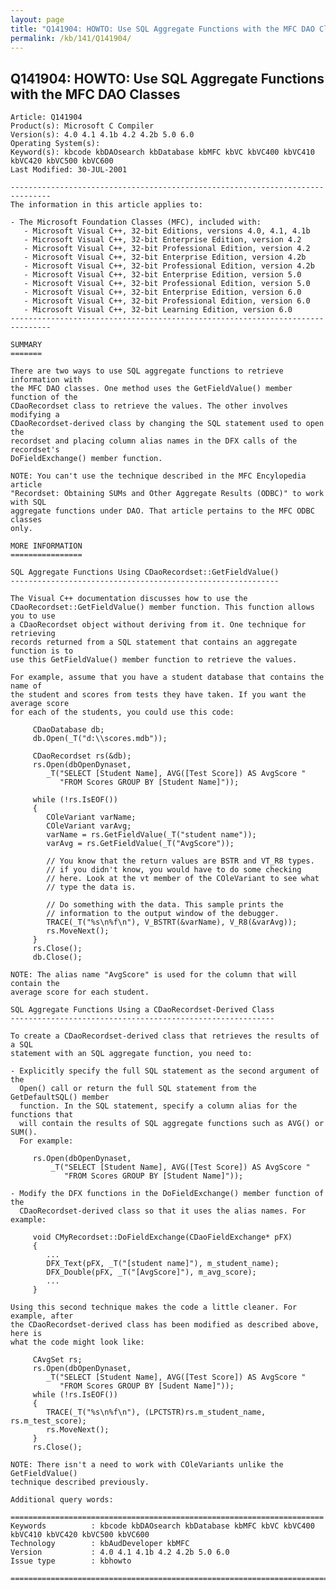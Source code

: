 ```yaml
---
layout: page
title: "Q141904: HOWTO: Use SQL Aggregate Functions with the MFC DAO Classes"
permalink: /kb/141/Q141904/
---
```


## Q141904: HOWTO: Use SQL Aggregate Functions with the MFC DAO Classes

	Article: Q141904
	Product(s): Microsoft C Compiler
	Version(s): 4.0 4.1 4.1b 4.2 4.2b 5.0 6.0
	Operating System(s): 
	Keyword(s): kbcode kbDAOsearch kbDatabase kbMFC kbVC kbVC400 kbVC410 kbVC420 kbVC500 kbVC600
	Last Modified: 30-JUL-2001
	
	-------------------------------------------------------------------------------
	The information in this article applies to:
	
	- The Microsoft Foundation Classes (MFC), included with:
	   - Microsoft Visual C++, 32-bit Editions, versions 4.0, 4.1, 4.1b 
	   - Microsoft Visual C++, 32-bit Enterprise Edition, version 4.2 
	   - Microsoft Visual C++, 32-bit Professional Edition, version 4.2 
	   - Microsoft Visual C++, 32-bit Enterprise Edition, version 4.2b 
	   - Microsoft Visual C++, 32-bit Professional Edition, version 4.2b 
	   - Microsoft Visual C++, 32-bit Enterprise Edition, version 5.0 
	   - Microsoft Visual C++, 32-bit Professional Edition, version 5.0 
	   - Microsoft Visual C++, 32-bit Enterprise Edition, version 6.0 
	   - Microsoft Visual C++, 32-bit Professional Edition, version 6.0 
	   - Microsoft Visual C++, 32-bit Learning Edition, version 6.0 
	-------------------------------------------------------------------------------
	
	SUMMARY
	=======
	
	There are two ways to use SQL aggregate functions to retrieve information with
	the MFC DAO classes. One method uses the GetFieldValue() member function of the
	CDaoRecordset class to retrieve the values. The other involves modifying a
	CDaoRecordset-derived class by changing the SQL statement used to open the
	recordset and placing column alias names in the DFX calls of the recordset's
	DoFieldExchange() member function.
	
	NOTE: You can't use the technique described in the MFC Encylopedia article
	"Recordset: Obtaining SUMs and Other Aggregate Results (ODBC)" to work with SQL
	aggregate functions under DAO. That article pertains to the MFC ODBC classes
	only.
	
	MORE INFORMATION
	================
	
	SQL Aggregate Functions Using CDaoRecordset::GetFieldValue()
	------------------------------------------------------------
	
	The Visual C++ documentation discusses how to use the
	CDaoRecordset::GetFieldValue() member function. This function allows you to use
	a CDaoRecordset object without deriving from it. One technique for retrieving
	records returned from a SQL statement that contains an aggregate function is to
	use this GetFieldValue() member function to retrieve the values.
	
	For example, assume that you have a student database that contains the name of
	the student and scores from tests they have taken. If you want the average score
	for each of the students, you could use this code:
	
	     CDaoDatabase db;
	     db.Open(_T("d:\\scores.mdb"));
	
	     CDaoRecordset rs(&db);
	     rs.Open(dbOpenDynaset,
	        _T("SELECT [Student Name], AVG([Test Score]) AS AvgScore "
	           "FROM Scores GROUP BY [Student Name]"));
	
	     while (!rs.IsEOF())
	     {
	        COleVariant varName;
	        COleVariant varAvg;
	        varName = rs.GetFieldValue(_T("student name"));
	        varAvg = rs.GetFieldValue(_T("AvgScore"));
	
	        // You know that the return values are BSTR and VT_R8 types.
	        // if you didn't know, you would have to do some checking
	        // here. Look at the vt member of the COleVariant to see what
	        // type the data is.
	
	        // Do something with the data. This sample prints the
	        // information to the output window of the debugger.
	        TRACE(_T("%s\n%f\n"), V_BSTRT(&varName), V_R8(&varAvg));
	        rs.MoveNext();
	     }
	     rs.Close();
	     db.Close();
	
	NOTE: The alias name "AvgScore" is used for the column that will contain the
	average score for each student.
	
	SQL Aggregate Functions Using a CDaoRecordset-Derived Class
	-----------------------------------------------------------
	
	To create a CDaoRecordset-derived class that retrieves the results of a SQL
	statement with an SQL aggregate function, you need to:
	
	- Explicitly specify the full SQL statement as the second argument of the
	  Open() call or return the full SQL statement from the GetDefaultSQL() member
	  function. In the SQL statement, specify a column alias for the functions that
	  will contain the results of SQL aggregate functions such as AVG() or SUM().
	  For example:
	
	     rs.Open(dbOpenDynaset,
	         _T("SELECT [Student Name], AVG([Test Score]) AS AvgScore "
	            "FROM Scores GROUP BY [Student Name]"));
	
	- Modify the DFX functions in the DoFieldExchange() member function of the
	  CDaoRecordset-derived class so that it uses the alias names. For example:
	
	     void CMyRecordset::DoFieldExchange(CDaoFieldExchange* pFX)
	     {
	        ...
	        DFX_Text(pFX, _T("[student name]"), m_student_name);
	        DFX_Double(pFX, _T("[AvgScore]"), m_avg_score);
	        ...
	     }
	
	Using this second technique makes the code a little cleaner. For example, after
	the CDaoRecordset-derived class has been modified as described above, here is
	what the code might look like:
	
	     CAvgSet rs;
	     rs.Open(dbOpenDynaset,
	        _T("SELECT [Student Name], AVG([Test Score]) AS AvgScore "
	           "FROM Scores GROUP BY [Sudent Name]"));
	     while (!rs.IsEOF())
	     {
	        TRACE(_T("%s\n%f\n"), (LPCTSTR)rs.m_student_name, rs.m_test_score);
	        rs.MoveNext();
	     }
	     rs.Close();
	
	NOTE: There isn't a need to work with COleVariants unlike the GetFieldValue()
	technique described previously.
	
	Additional query words:
	
	======================================================================
	Keywords          : kbcode kbDAOsearch kbDatabase kbMFC kbVC kbVC400 kbVC410 kbVC420 kbVC500 kbVC600 
	Technology        : kbAudDeveloper kbMFC
	Version           : 4.0 4.1 4.1b 4.2 4.2b 5.0 6.0
	Issue type        : kbhowto
	
	=============================================================================
	

